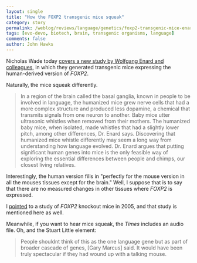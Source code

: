 ```yaml
---
layout: single 
title: "How the FOXP2 transgenic mice squeak" 
category: story
permalink: /weblog/reviews/language/genetics/foxp2-transgenic-mice-enard-2009.html
tags: [evo-devo, biotech, brain, transgenic organisms, language] 
comments: false 
author: John Hawks 
---
```


Nicholas Wade today <a href="">covers a new study by Wolfgang Enard and colleagues</a>, in which they generated transgenic mice expressing the human-derived version of <i>FOXP2</i>. 

Naturally, the mice squeak differently. 

<blockquote>In a region of the brain called the basal ganglia, known in people to be involved in language, the humanized mice grew nerve cells that had a more complex structure and produced less dopamine, a chemical that transmits signals from one neuron to another. Baby mice utter ultrasonic whistles when removed from their mothers. The humanized baby mice, when isolated, made whistles that had a slightly lower pitch, among other differences, Dr. Enard says. Discovering that humanized mice whistle differently may seem a long way from understanding how language evolved. Dr. Enard argues that putting significant human genes into mice is the only feasible way of exploring the essential differences between people and chimps, our closest living relatives.</blockquote>

Interestingly, the human version fills in "perfectly for the mouse version in all the mouses tissues except for the brain." Well, I suppose that is to say that there are no measured changes in other tissues where <i>FOXP2</i> is expressed. 

I <a href="http://johnhawks.net/weblog/reviews/behavior/non-primate/mice_foxp2_knockout_2005.html">pointed</a> to a study of <i>FOXP2</i> knockout mice in 2005, and that study is mentioned here as well. 

Meanwhile, if you want to hear mice squeak, the <i>Times</i> includes an audio file. Oh, and the Stuart Little element: 

<blockquote>People shouldnt think of this as the one language gene but as part of broader cascade of genes, [Gary Marcus] said. It would have been truly spectacular if they had wound up with a talking mouse.</blockquote>




